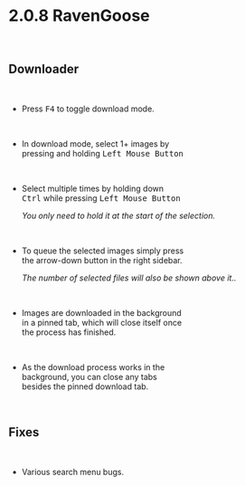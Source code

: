 
# 2.0.8 RavenGoose

<br>

## Downloader

<br>

-   Press <kbd>F4</kbd> to toggle download mode.
   
    <br>
   
-   In download mode, select 1+ images by <br>
    pressing and holding <kbd>Left Mouse Button</kbd>

    <br>

-   Select multiple times by holding down <br>
    <kbd>Ctrl</kbd> while pressing <kbd>Left Mouse Button</kbd>

    *You only need to hold it at the start of the selection.*
    
    <br>

-   To queue the selected images simply press <br>
    the arrow-down button in the right sidebar.
    
    *The number of selected files will also be shown above it..*

    <br>

-   Images are downloaded in the background <br>
    in a pinned tab, which will close itself once <br>
    the process has finished.

    <br>

-   As the download process works in the <br>
    background, you can close any tabs <br>
    besides the pinned download tab.

<br>

## Fixes

<br>

-   Various search menu bugs.

<br>
